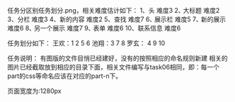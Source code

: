任务分区别任务划分.png，相关难度估计如下：
1、头   难度3
2､ 大标题  难度2
3、分栏   难度3
4、新的内容  难度2
5、查找    难度7
6､ 展示栏  难度5
7､ 新的展示  难度6
8､ 另一个展示  难度7
9､ 表单   难度6
10、联系信息   难度6

任务划分如下：
王欢：1  2  5  6
池翔：3   7  8
罗玄： 4 9 10

任务说明：
有图版的文件目悄已经建好，没有的按照相应的命名规则新建
相关的图片已经截取放到相应的目录下面，相关文件编写与task06相同，即：每一个part的css等命名应该在对应的part-n下。

页面宽度为:1280px

